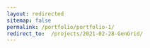 ```yaml
---
layout: redirected
sitemap: false
permalink: /portfolio/portfolio-1/
redirect_to:  /projects/2021-02-28-GenGrid/
---
```

